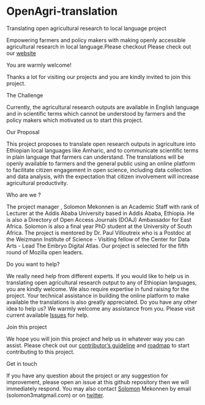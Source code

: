 # OpenAgri-translation
Translating open agricultural research to local language project

Empowering farmers and policy makers with making openly accessible agricultural research in local language.Please checkout Please check out our <a href="https://agritrans.github.io">website</a>

You are warmly welcome!

Thanks a lot for visiting our projects and you are kindly invited to join this project.

The Challenge

Currently, the agricultural research outputs are available in English language and in scientific terms which cannot be understood by farmers and the policy makers which motivated us to start this project.

Our Proposal

This project proposes to translate open research outputs in agriculture into Ethiopian local languages like Amharic, and to communicate scientific terms in plain language that farmers can understand. The translations will be openly available to farmers and the general public using an online platform to facilitate citizen engagement in open science, including data collection and data analysis, with the expectation that citizen involvement will increase agricultural productivity.

Who are we ?

The project manager , Solomon Mekonnen is an Academic Staff with rank of Lecturer at the Addis Ababa University based in Addis Ababa, Ethiopia. He is also a Directory of Open Access Journals (DOAJ) Ambassador for East Africa. Solomon is also a final year PhD student at the University of South Africa. The project is mentored by Dr. Paul Villoutreix   who is a Postdoc at the Weizmann Institute of Science - Visiting fellow of the Center for Data Arts - Lead The Embryo Digital Atlas. Our project is selected for the fifth round of Mozilla open leaders.
 
Do you want to help?

We really need help from different experts. If you would like to help us in translating open agricultural research output to any of Ethiopian languages, you are kindly welcome. We also require expertise in fund raising for the project. Your technical assistance in building the online platform to make available the translations is also greatly appreciated. Do you have any other idea to help us? We warmly welcome any assistance from you.  Please visit current available <a href="https://github.com/agritrans/agritrans.github.io/issues/6">Issues</a> for help.

Join this project

We hope you will join this project and help us in whatever way you can assist. Please check out our <a href="https://github.com/agritrans/agritrans.github.io/blob/master/Contributing">contributor’s guideline</a> and <a href="https://github.com/solomon3m/OpenAgri-translation/blob/master/ROADMAP.md">roadmap</a> to start contributing to this project. 

Get in touch

If you have any question about the project or any suggestion for improvement, please open an issue at this github repository then we will immediately respond. You may also contact <a href= https://github.com/solomon3m>Solomon</a> Mekonnen  by email (solomon3matgmail.com) or on <a href= https://twitter.com/SolomonMekonne8>twitter</a>.
